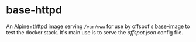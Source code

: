 # base-httpd

An [Alpine](https://hub.docker.com/_/alpine)+[thttpd](https://www.acme.com/software/thttpd/) image serving `/var/www` for use by offspot's [base-image](https://github.com/offspot/base-image) to test the docker stack.
It's main use is to serve the *offspot.json* config file.
